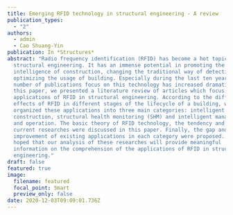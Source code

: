 ```yaml
---
title: Emerging RFID technology in structural engineering - A review
publication_types:
  - "2"
authors:
  - admin
  - Cao Shuang-Yin
publication: In *Structures*
abstract: "Radio frequency identification (RFID) has become a hot topic in
  structural engineering. It has an immense potential in promoting the
  intelligence of construction, changing the traditional way of detection,
  optimizing the usage of building. Especially during the last ten years, the
  number of publications focus on this technology has increased dramatically. In
  this paper, we presented a literature review of articles which focus on the
  applications of RFID in structural engineering. According to the different
  effects of RFID in different stages of the lifecycle of a building, we
  organized these applications into three main categories: intelligent
  construction, structural health monitoring (SHM) and intelligent management
  and operation. The basic theory of RFID technology, the tendency and status of
  current researches were discussed in this paper. Finally, the gap and latent
  improvement of existing applications in each category were proposed. It is
  hoped that our analysis of these researches will provide meaningful
  information on the comprehension of the applications of RFID in structural
  engineering."
draft: false
featured: true
image:
  filename: featured
  focal_point: Smart
  preview_only: false
date: 2020-12-03T09:09:01.736Z
---
```

